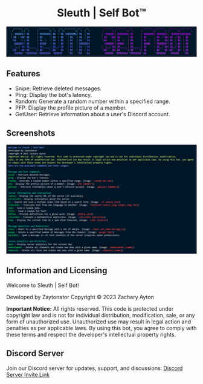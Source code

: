 <div align="center">
  <h1>Sleuth | Self Bot™</h1>
  <img src="readme-assets/banner.PNG" width="1000">
</div>

## Features

- Snipe: Retrieve deleted messages.
- Ping: Display the bot's latency.
- Random: Generate a random number within a specified range.
- PFP: Display the profile picture of a member.
- GetUser: Retrieve information about a user's Discord account.


## Screenshots

<img src="readme-assets/welcome text screenshot.PNG" width="1000">

## Information and Licensing

Welcome to Sleuth | Self Bot!

Developed by Zaytonator
Copyright © 2023 Zachary Ayton

**Important Notice:** All rights reserved. This code is protected under copyright law and is not for individual distribution, modification, sale, or any form of unauthorized use. Unauthorized use may result in legal action and penalties as per applicable laws. By using this bot, you agree to comply with these terms and respect the developer's intellectual property rights.

## Discord Server

Join our Discord server for updates, support, and discussions:
[Discord Server Invite Link](https://discord.gg/your_invite_link_here)
